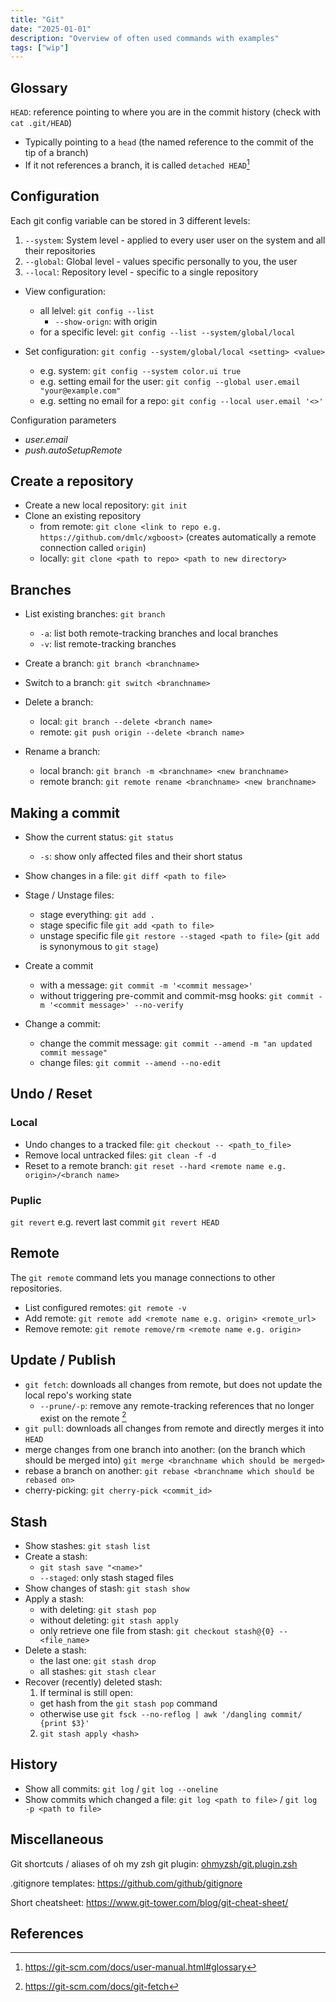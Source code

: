 ```yaml
---
title: "Git"
date: "2025-01-01"
description: "Overview of often used commands with examples"
tags: ["wip"]
---
```


<!-- [this works!](#history) -->

## Glossary

`HEAD`: reference pointing to where you are in the commit history (check with `cat .git/HEAD`)

- Typically pointing to a `head` (the named reference to the commit of the tip of a branch)
- If it not references a branch, it is called `detached HEAD`[^git-scm]

<!-- `--force-with-lease`: only allows a push to proceed if the remote branch hasn't been updated by someone else since your last fetch -->

## Configuration

Each git config variable can be stored in 3 different levels:

1. `--system`: System level - applied to every user user on the system and all their repositories
1. `--global`: Global level - values specific personally to you, the user
1. `--local`: Repository level - specific to a single repository

- View configuration:

  - all lelvel: `git config --list`
    - `--show-orign`: with origin
  - for a specific level: `git config --list --system/global/local`

- Set configuration: `git config --system/global/local <setting> <value>`

  - e.g. system: `git config --system color.ui true`
  - e.g. setting email for the user: `git config --global user.email "your@example.com"`
  - e.g. setting no email for a repo: `git config --local user.email '<>'`

Configuration parameters

- _user.email_
- _push.autoSetupRemote_

## Create a repository

- Create a new local repository: `git init`
- Clone an existing repository
  - from remote: `git clone <link to repo e.g. https://github.com/dmlc/xgboost>` (creates automatically a remote connection called `origin`)
  - locally: `git clone <path to repo> <path to new directory>`

## Branches

- List existing branches: `git branch`

  - `-a`: list both remote-tracking branches and local branches
  - `-v`: list remote-tracking branches

- Create a branch: `git branch <branchname>`

- Switch to a branch: `git switch <branchname>`

- Delete a branch:

  - local: `git branch --delete <branch name>`
  - remote: `git push origin --delete <branch name>`

- Rename a branch:

  - local branch: `git branch -m <branchname> <new branchname>`
  - remote branch: `git remote rename <branchname> <new branchname>`

## Making a commit

- Show the current status: `git status`

  - `-s`: show only affected files and their short status

- Show changes in a file: `git diff <path to file>`

- Stage / Unstage files:

  - stage everything: `git add .`
  - stage specific file `git add <path to file>`
  - unstage specific file `git restore --staged <path to file>`
    (`git add` is synonymous to `git stage`)

- Create a commit

  - with a message: `git commit -m '<commit message>'`
  - without triggering pre-commit and commit-msg hooks: `git commit -m '<commit message>' --no-verify`

- Change a commit:

  - change the commit message: `git commit --amend -m "an updated commit message"`
  - change files: `git commit --amend --no-edit`

## Undo / Reset

### Local

- Undo changes to a tracked file: `git checkout -- <path_to_file>`
- Remove local untracked files: `git clean -f -d`
- Reset to a remote branch: `git reset --hard <remote name e.g. origin>/<branch name>`

<!-- - `--soft`: undo last local commit, but keep changes ?! -->

### Puplic

`git revert` e.g. revert last commit `git revert HEAD`

## Remote

The `git remote` command lets you manage connections to other repositories.

- List configured remotes: `git remote -v`
- Add remote: `git remote add <remote name e.g. origin> <remote_url>`
- Remove remote: `git remote remove/rm <remote name e.g. origin>`

## Update / Publish

- `git fetch`: downloads all changes from remote, but does not update the local repo's working state
  - `--prune/-p`: remove any remote-tracking references that no longer exist on the remote [^git-scm-fetch]
- `git pull`: downloads all changes from remote and directly merges it into `HEAD`
- merge changes from one branch into another: (on the branch which should be merged into) `git merge <branchname which should be merged>`
- rebase a branch on another: `git rebase <branchname which should be rebased on>`
- cherry-picking: `git cherry-pick <commit_id>`

## Stash

- Show stashes: `git stash list`
- Create a stash:
  - `git stash save "<name>"`
  - `--staged`: only stash staged files
- Show changes of stash: `git stash show`
- Apply a stash:
  - with deleting: `git stash pop`
  - without deleting: `git stash apply`
  - only retrieve one file from stash: `git checkout stash@{0} -- <file_name>`
- Delete a stash:
  - the last one: `git stash drop`
  - all stashes: `git stash clear`
- Recover (recently) deleted stash:
  1. If terminal is still open:
  - get hash from the `git stash pop` command
  - otherwise use `git fsck --no-reflog | awk '/dangling commit/ {print $3}'`
  2. `git stash apply <hash>`

## History

- Show all commits: `git log` / `git log --oneline`
- Show commits which changed a file: `git log <path to file>` / `git log -p <path to file>`

## Miscellaneous

Git shortcuts / aliases of oh my zsh git plugin: [ohmyzsh/git.plugin.zsh](https://github.com/ohmyzsh/ohmyzsh/blob/master/plugins/git/git.plugin.zsh)

.gitignore templates: https://github.com/github/gitignore

Short cheatsheet:  https://www.git-tower.com/blog/git-cheat-sheet/

## References

[^git-scm]: https://git-scm.com/docs/user-manual.html#glossary
[^git-scm-fetch]: https://git-scm.com/docs/git-fetch
